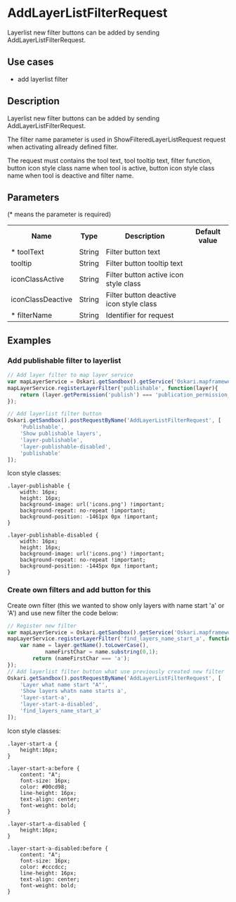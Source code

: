 # AddLayerListFilterRequest

Layerlist new filter buttons can be added by sending AddLayerListFilterRequest.

## Use cases

- add layerlist filter

## Description

Layerlist new filter buttons can be added by sending AddLayerListFilterRequest.

The filter name parameter is used in ShowFilteredLayerListRequest request when activating allready defined filter.

The request must contains the tool text, tool tooltip text,
filter function, button icon style class name when tool is active, button icon style class name when tool is deactive and filter name.

## Parameters

(* means the parameter is required)

<table class="table">
<tr>
  <th> Name</th><th> Type</th><th> Description</th><th> Default value</th>
</tr>
<tr>
  <td>* toolText</td><td>String</td><td>Filter button text</td><td> </td>
</tr>
<tr>
  <td>tooltip</td><td>String</td><td>Filter button tooltip text</td><td> </td>
</tr>
<tr>
  <td>iconClassActive</td><td>String</td><td>Filter button active icon style class</td><td> </td>
</tr>
<tr>
  <td>iconClassDeactive</td><td>String</td><td>Filter button deactive icon style class</td><td> </td>
</tr>
<tr>
  <td>* filterName</td><td>String</td><td>Identifier for request</td><td> </td>
</tr>

</table>

## Examples

### Add publishable filter to layerlist

```javascript
// Add layer filter to map layer service
var mapLayerService = Oskari.getSandbox().getService('Oskari.mapframework.service.MapLayerService');
mapLayerService.registerLayerFilter('publishable', function(layer){
    return (layer.getPermission('publish') === 'publication_permission_ok');
});

// Add layerlist filter button
Oskari.getSandbox().postRequestByName('AddLayerListFilterRequest', [
    'Publishable',
    'Show publishable layers',
    'layer-publishable',
    'layer-publishable-disabled',
    'publishable'
]);
```

Icon style classes:
```
.layer-publishable {
    width: 16px;
    height: 16px;
    background-image: url('icons.png') !important;
    background-repeat: no-repeat !important;
    background-position: -1461px 0px !important;
}

.layer-publishable-disabled {
    width: 16px;
    height: 16px;
    background-image: url('icons.png') !important;
    background-repeat: no-repeat !important;
    background-position: -1445px 0px !important;
}
```

### Create own filters and add button for this

Create own filter (this we wanted to show only layers with name start 'a' or 'A') and use new filter the code below:
```javascript
// Register new filter
var mapLayerService = Oskari.getSandbox().getService('Oskari.mapframework.service.MapLayerService');
mapLayerService.registerLayerFilter('find_layers_name_start_a', function(layer){
    var name = layer.getName().toLowerCase(),
            nameFirstChar = name.substring(0,1);
        return (nameFirstChar === 'a');
});
// Add layerlist filter button what use previously created new filter
Oskari.getSandbox().postRequestByName('AddLayerListFilterRequest', [
    'Layer what name start "A"',
    'Show layers whatn name starts a',
    'layer-start-a',
    'layer-start-a-disabled',
    'find_layers_name_start_a'
]);
```

Icon style classes:
```
.layer-start-a {
    height:16px;
}

.layer-start-a:before {
    content: "A";
    font-size: 16px;
    color: #00cd98;
    line-height: 16px;
    text-align: center;
    font-weight: bold;
}

.layer-start-a-disabled {
    height:16px;
}

.layer-start-a-disabled:before {
    content: "A";
    font-size: 16px;
    color: #cccdcc;
    line-height: 16px;
    text-align: center;
    font-weight: bold;
}
```